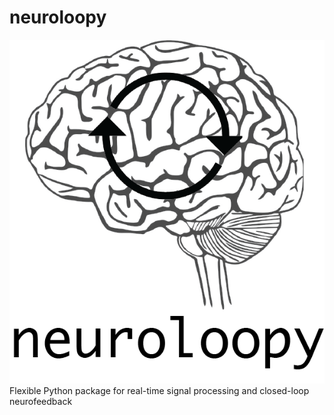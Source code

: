 # neuroloopy
![](docs/neuroloopy_logo_v2.png )<br>
Flexible Python package for real-time signal processing and closed-loop neurofeedback
